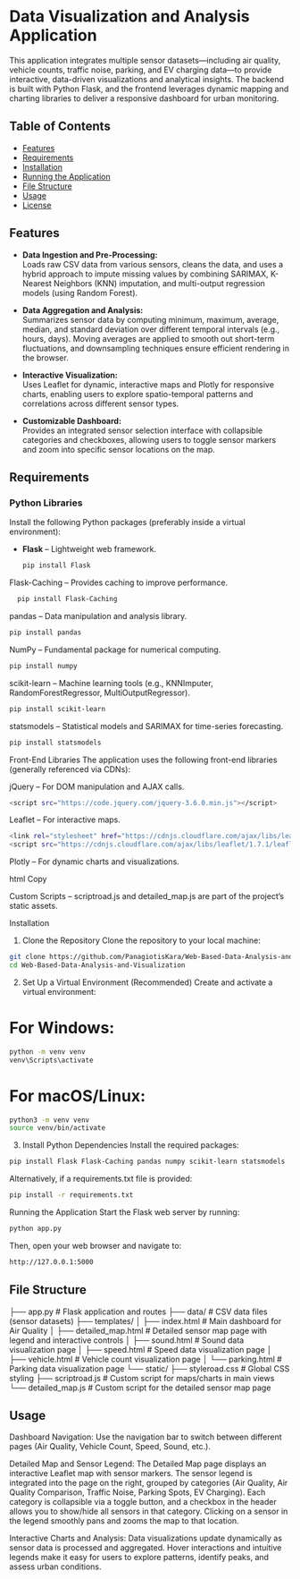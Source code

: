 # Data Visualization and Analysis Application

This application integrates multiple sensor datasets—including air quality, vehicle counts, traffic noise, parking, and EV charging data—to provide interactive, data-driven visualizations and analytical insights. The backend is built with Python Flask, and the frontend leverages dynamic mapping and charting libraries to deliver a responsive dashboard for urban monitoring.

## Table of Contents

- [Features](#features)
- [Requirements](#requirements)
- [Installation](#installation)
- [Running the Application](#running-the-application)
- [File Structure](#file-structure)
- [Usage](#usage)
- [License](#license)

## Features

- **Data Ingestion and Pre-Processing:**  
  Loads raw CSV data from various sensors, cleans the data, and uses a hybrid approach to impute missing values by combining SARIMAX, K-Nearest Neighbors (KNN) imputation, and multi-output regression models (using Random Forest).

- **Data Aggregation and Analysis:**  
  Summarizes sensor data by computing minimum, maximum, average, median, and standard deviation over different temporal intervals (e.g., hours, days). Moving averages are applied to smooth out short-term fluctuations, and downsampling techniques ensure efficient rendering in the browser.

- **Interactive Visualization:**  
  Uses Leaflet for dynamic, interactive maps and Plotly for responsive charts, enabling users to explore spatio-temporal patterns and correlations across different sensor types.

- **Customizable Dashboard:**  
  Provides an integrated sensor selection interface with collapsible categories and checkboxes, allowing users to toggle sensor markers and zoom into specific sensor locations on the map.

## Requirements

### Python Libraries

Install the following Python packages (preferably inside a virtual environment):

- **Flask** – Lightweight web framework.  
  ```bash
  pip install Flask
  ```
Flask-Caching – Provides caching to improve performance.
```bash
  pip install Flask-Caching
```
pandas – Data manipulation and analysis library.
```bash
pip install pandas
```
NumPy – Fundamental package for numerical computing.
```bash
pip install numpy
```
scikit-learn – Machine learning tools (e.g., KNNImputer, RandomForestRegressor, MultiOutputRegressor).
```bash
pip install scikit-learn
```
statsmodels – Statistical models and SARIMAX for time-series forecasting.
```bash
pip install statsmodels
```
Front-End Libraries
The application uses the following front-end libraries (generally referenced via CDNs):

jQuery – For DOM manipulation and AJAX calls.
```bash
<script src="https://code.jquery.com/jquery-3.6.0.min.js"></script>
```
Leaflet – For interactive maps.
```bash
<link rel="stylesheet" href="https://cdnjs.cloudflare.com/ajax/libs/leaflet/1.7.1/leaflet.css" />
<script src="https://cdnjs.cloudflare.com/ajax/libs/leaflet/1.7.1/leaflet.js"></script>
```
Plotly – For dynamic charts and visualizations.

html
Copy
<script src="https://cdn.plot.ly/plotly-latest.min.js"></script>
Custom Scripts – scriptroad.js and detailed_map.js are part of the project’s static assets.

Installation
1. Clone the Repository
Clone the repository to your local machine:

```bash
git clone https://github.com/PanagiotisKara/Web-Based-Data-Analysis-and-Visualization.git
cd Web-Based-Data-Analysis-and-Visualization
```
2. Set Up a Virtual Environment (Recommended)
Create and activate a virtual environment:

# For Windows:
```bash
python -m venv venv
venv\Scripts\activate
```
# For macOS/Linux:
```bash
python3 -m venv venv
source venv/bin/activate
```
3. Install Python Dependencies
Install the required packages:
```bash
pip install Flask Flask-Caching pandas numpy scikit-learn statsmodels
```
Alternatively, if a requirements.txt file is provided:
```bash
pip install -r requirements.txt
```
Running the Application
Start the Flask web server by running:
```bash
python app.py
```
Then, open your web browser and navigate to:
```bash
http://127.0.0.1:5000
```
## File Structure

├── app.py                     # Flask application and routes
├── data/                      # CSV data files (sensor datasets)
├── templates/
│   ├── index.html             # Main dashboard for Air Quality
│   ├── detailed_map.html      # Detailed sensor map page with legend and interactive controls
│   ├── sound.html             # Sound data visualization page
│   ├── speed.html             # Speed data visualization page
│   ├── vehicle.html           # Vehicle count visualization page
│   └── parking.html           # Parking data visualization page
└── static/
    ├── styleroad.css          # Global CSS styling
    ├── scriptroad.js          # Custom script for maps/charts in main views
    └── detailed_map.js        # Custom script for the detailed sensor map page
    
## Usage
Dashboard Navigation:
Use the navigation bar to switch between different pages (Air Quality, Vehicle Count, Speed, Sound, etc.).

Detailed Map and Sensor Legend:
The Detailed Map page displays an interactive Leaflet map with sensor markers. The sensor legend is integrated into the page on the right, grouped by categories (Air Quality, Air Quality Comparison, Traffic Noise, Parking Spots, EV Charging). Each category is collapsible via a toggle button, and a checkbox in the header allows you to show/hide all sensors in that category. Clicking on a sensor in the legend smoothly pans and zooms the map to that location.

Interactive Charts and Analysis:
Data visualizations update dynamically as sensor data is processed and aggregated. Hover interactions and intuitive legends make it easy for users to explore patterns, identify peaks, and assess urban conditions.
